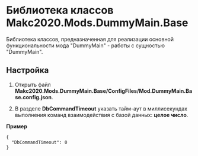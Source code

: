 # Библиотека классов Makc2020.Mods.DummyMain.Base

Библиотека классов, предназначенная для реализации основной функциональности мода "DummyMain" -
работы с сущностью "DummyMain".

## Настройка

1. Открыть файл **Makc2020.Mods.DummyMain.Base/ConfigFiles/Mod.DummyMain.Base.config.json**.

2. В разделе **DbCommandTimeout** указать тайм-аут в миллисекундах выполнения команд взаимодействия с
базой данных: **целое число**.

**Пример**

    {
      "DbCommandTimeout": 0
    }
